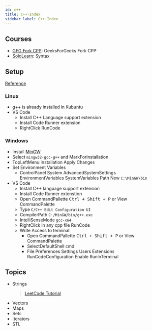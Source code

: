 ```yaml
---
id: c++
title: C++-Index
sidebar_label: C++-Index
---
```


## Courses

- [GFG Fork CPP](https://practice.geeksforgeeks.org/courses/fork-cpp): GeeksForGeeks Fork CPP
- [SoloLearn](https://www.sololearn.com/Course/CPlusPlus/): Syntax

## Setup

[Reference](https://www.freecodecamp.org/news/how-to-compile-your-c-code-in-visual-studio-code/)

### Linux

- g++ is already installed in Kubuntu
- VS Code
  - Install C++ Language support extension
  - Install Code Runner extension
  - RightClick RunCode

### Windows

- Install [MinGW](https://osdn.net/projects/mingw/downloads/68260/mingw-get-setup.exe/)
- Select ```mingw32-gcc-g++``` and MarkForInstallation
- TopLeftMenu Installation Apply Changes
- Set Environment Variables
  - ControlPanel System AdvancedSystemSettings EnvironmentVariables SystemVariables Path New ```C:\MinGW\bin```
- VS Code
  - Install C++ language support extension
  - Install Code Runner extenstion
  - Open CommandPallette <kbd>Ctrl + Shift + P</kbd> or View CommandPalette
  - Type ```C/C++ Edit Configuration UI```
  - CompilerPath ```C:/MinGW/bin/g++.exe```
  - IntelliSenseMode ```gcc-x64```
  - RightClick in any cpp file RunCode
  - Write Access to terminal
    - Open CommandPallette <kbd>Ctrl + Shift + P</kbd> or View CommandPalette
    - SelectDefaultShell cmd
    - File Preferences Settings Users Extensions RunCodeConfiguration Enable RunInTerminal

## Topics

- Strings
    > [LeetCode Tutorial](https://leetcode.com/explore/learn/card/array-and-string/)
- Vectors
- Maps
- Sets
- Iterators
- STL
